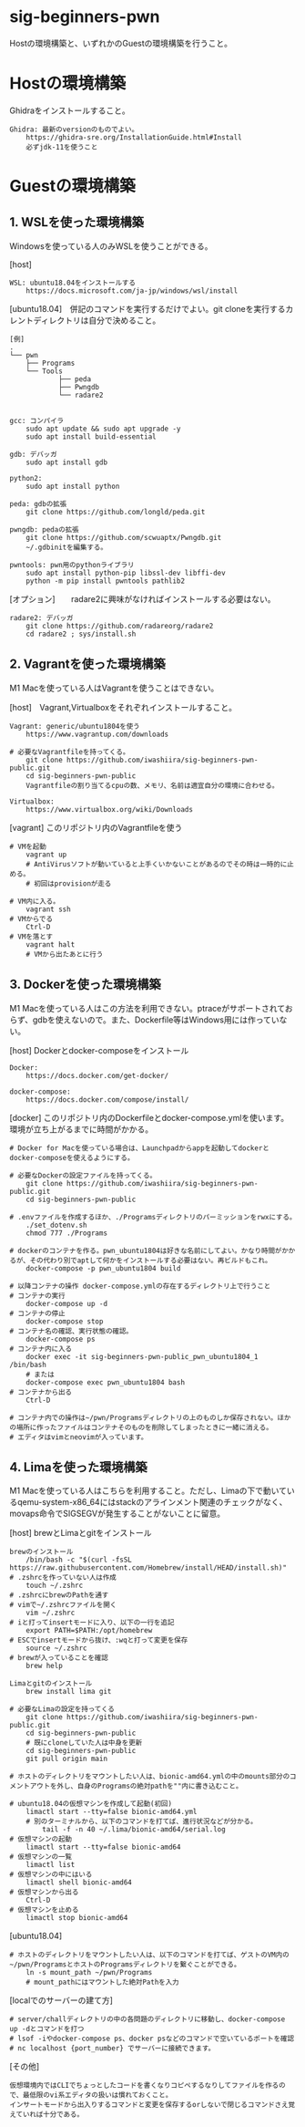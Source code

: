 # sig-beginners-pwn
Hostの環境構築と、いずれかのGuestの環境構築を行うこと。

# Hostの環境構築

Ghidraをインストールすること。

	Ghidra: 最新のversionのものでよい。
		https://ghidra-sre.org/InstallationGuide.html#Install
		必ずjdk-11を使うこと

# Guestの環境構築
## 1. WSLを使った環境構築
Windowsを使っている人のみWSLを使うことができる。

[host]

	WSL: ubuntu18.04をインストールする
		https://docs.microsoft.com/ja-jp/windows/wsl/install

[ubuntu18.04]　併記のコマンドを実行するだけでよい。git cloneを実行するカレントディレクトリは自分で決めること。

	[例]
	.
	└── pwn
    	├── Programs
    	└── Tools
        		├── peda
        		├── Pwngdb
        		└── radare2


	gcc: コンパイラ
		sudo apt update && sudo apt upgrade -y
		sudo apt install build-essential

	gdb: デバッガ	
		sudo apt install gdb

	python2:
		sudo apt install python

	peda: gdbの拡張
		git clone https://github.com/longld/peda.git

	pwngdb: pedaの拡張
		git clone https://github.com/scwuaptx/Pwngdb.git
        ~/.gdbinitを編集する。

	pwntools: pwn用のpythonライブラリ
		sudo apt install python-pip libssl-dev libffi-dev
		python -m pip install pwntools pathlib2


[オプション]　　radare2に興味がなければインストールする必要はない。

	radare2: デバッガ
		git clone https://github.com/radareorg/radare2
		cd radare2 ; sys/install.sh

## 2. Vagrantを使った環境構築
M1 Macを使っている人はVagrantを使うことはできない。

[host]　Vagrant,Virtualboxをそれぞれインストールすること。

	Vagrant: generic/ubuntu1804を使う
		https://www.vagrantup.com/downloads
		
	# 必要なVagrantfileを持ってくる。
		git clone https://github.com/iwashiira/sig-beginners-pwn-public.git
		cd sig-beginners-pwn-public
		Vagrantfileの割り当てるcpuの数、メモリ、名前は適宜自分の環境に合わせる。

	Virtualbox:
		https://www.virtualbox.org/wiki/Downloads

[vagrant] このリポジトリ内のVagrantfileを使う

	# VMを起動
		vagrant up
		# AntiVirusソフトが動いていると上手くいかないことがあるのでその時は一時的に止める。
		# 初回はprovisionが走る
	
	# VM内に入る。
		vagrant ssh
	# VMからでる
		Ctrl-D
	# VMを落とす
		vagrant halt
		# VMから出たあとに行う

## 3. Dockerを使った環境構築
M1 Macを使っている人はこの方法を利用できない。ptraceがサポートされておらず、gdbを使えないので。また、Dockerfile等はWindows用には作っていない。

[host] Dockerとdocker-composeをインストール

	Docker:
		https://docs.docker.com/get-docker/
	
	docker-compose:
		https://docs.docker.com/compose/install/

[docker] このリポジトリ内のDockerfileとdocker-compose.ymlを使います。環境が立ち上がるまでに時間がかかる。

	# Docker for Macを使っている場合は、Launchpadからappを起動してdockerとdocker-composeを使えるようにする。
	
	# 必要なDockerの設定ファイルを持ってくる。
		git clone https://github.com/iwashiira/sig-beginners-pwn-public.git
		cd sig-beginners-pwn-public
	
	# .envファイルを作成するほか、./Programsディレクトリのパーミッションをrwxにする。
		./set_dotenv.sh
		chmod 777 ./Programs
	
	# dockerのコンテナを作る。pwn_ubuntu1804は好きな名前にしてよい。かなり時間がかかるが、その代わり別でaptして何かをインストールする必要はない。再ビルドもこれ。
		docker-compose -p pwn_ubuntu1804 build
	
	# 以降コンテナの操作 docker-compose.ymlの存在するディレクトリ上で行うこと
	# コンテナの実行
		docker-compose up -d
	# コンテナの停止
		docker-compose stop
	# コンテナ名の確認、実行状態の確認。
		docker-compose ps
	# コンテナ内に入る
		docker exec -it sig-beginners-pwn-public_pwn_ubuntu1804_1 /bin/bash
		# または
		docker-compose exec pwn_ubuntu1804 bash
	# コンテナから出る
		Ctrl-D
	
	# コンテナ内での操作は~/pwn/Programsディレクトリの上のものしか保存されない。ほかの場所に作ったファイルはコンテナそのものを削除してしまったときに一緒に消える。
	# エディタはvimとneovimが入っています。

## 4. Limaを使った環境構築
M1 Macを使っている人はこちらを利用すること。ただし、Limaの下で動いているqemu-system-x86_64にはstackのアラインメント関連のチェックがなく、movaps命令でSIGSEGVが発生することがないことに留意。

[host] brewとLimaとgitをインストール

	brewのインストール
		/bin/bash -c "$(curl -fsSL https://raw.githubusercontent.com/Homebrew/install/HEAD/install.sh)"
	# .zshrcを作っていない人は作成
		touch ~/.zshrc
	# .zshrcにbrewのPathを通す
	# vimで~/.zshrcファイルを開く
		vim ~/.zshrc
	# iと打ってinsertモードに入り、以下の一行を追記
		export PATH=$PATH:/opt/homebrew
	# ESCでinsertモードから抜け、:wqと打って変更を保存
		source ~/.zshrc
	# brewが入っていることを確認
		brew help
	
	Limaとgitのインストール
		brew install lima git
	
	# 必要なLimaの設定を持ってくる
		git clone https://github.com/iwashiira/sig-beginners-pwn-public.git
		cd sig-beginners-pwn-public
		# 既にcloneしていた人は中身を更新
		cd sig-beginners-pwn-public
		git pull origin main
	
	# ホストのディレクトリをマウントしたい人は、bionic-amd64.ymlの中のmounts部分のコメントアウトを外し、自身のProgramsの絶対pathを""内に書き込むこと。
	
	# ubuntu18.04の仮想マシンを作成して起動(初回)
		limactl start --tty=false bionic-amd64.yml
		# 別のターミナルから、以下のコマンドを打てば、進行状況などが分かる。
			tail -f -n 40 ~/.lima/bionic-amd64/serial.log
	# 仮想マシンの起動
		limactl start --tty=false bionic-amd64
	# 仮想マシンの一覧
		limactl list
	# 仮想マシンの中にはいる
		limactl shell bionic-amd64
	# 仮想マシンから出る
		Ctrl-D
	# 仮想マシンを止める
		limactl stop bionic-amd64

[ubuntu18.04]　

	# ホストのディレクトリをマウントしたい人は、以下のコマンドを打てば、ゲストのVM内の~/pwn/ProgramsとホストのProgramsディレクトリを繋ぐことができる。
		ln -s mount_path ~/pwn/Programs 
		# mount_pathにはマウントした絶対Pathを入力

[localでのサーバーの建て方]

	# server/challディレクトリの中の各問題のディレクトリに移動し、docker-compose up -dとコマンドを打つ
	# lsof -iやdocker-compose ps、docker psなどのコマンドで空いているポートを確認
	# nc localhost {port_number} でサーバーに接続できます。

[その他]

	仮想環境内ではCLIでちょっとしたコードを書くなりコピペするなりしてファイルを作るので、最低限のvi系エディタの扱いは慣れておくこと。
	インサートモードから出入りするコマンドと変更を保存するorしないで閉じるコマンドさえ覚えていれば十分である。
